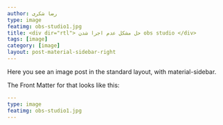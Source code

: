 ```yaml
---
author: رضا شکری
type: image
featimg: obs-studio1.jpg
title: <div dir="rtl"> حل مشکل عدم اجرا شدن obs studio </div>
tags: [image]
category: [image]
layout: post-material-sidebar-right
---
```

Here you see an image post in the standard layout, with material-sidebar.

The Front Matter for that looks like this:

```yml
---
type: image
featimg: obs-studio1.jpg
---
```
